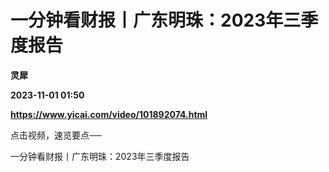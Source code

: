 # 一分钟看财报丨广东明珠：2023年三季度报告
**灵犀**

**2023-11-01 01:50**

**https://www.yicai.com/video/101892074.html**

点击视频，速览要点──

一分钟看财报丨广东明珠：2023年三季度报告